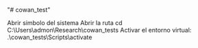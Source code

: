"# cowan_test" 

Abrir simbolo del sistema
Abrir la ruta cd C:\Users\admon\Research\cowan_tests
Activar el entorno virtual: .\cowan_tests\Scripts\activate

